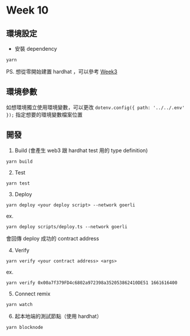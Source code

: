 # Week 10

## 環境設定

- 安裝 dependency

```
yarn
```

PS. 想從零開始建置 hardhat ，可以參考 [Week3](../week3/README.md)

## 環境參數

如想環境獨立使用環境變數，可以更改 `dotenv.config({ path: '../../.env' });` 指定想要的環境變數檔案位置

## 開發

1. Build (會產生 web3 跟 hardhat test 用的 type definition)

```
yarn build
```

2. Test

```
yarn test
```

3. Deploy

```
yarn deploy <your deploy script> --network goerli
```

ex.

```
yarn deploy scripts/deploy.ts --network goerli
```

會回傳 deploy 成功的 contract address

4. Verify

```
yarn verify <your contract address> <args>
```

ex.

```
yarn verify 0x00a7f379FD4c6802a972398a352053862410DE51 1661616400
```

5. Connect remix

```
yarn watch
```

6. 起本地端的測試節點（使用 hardhat）

```
yarn blocknode
```
